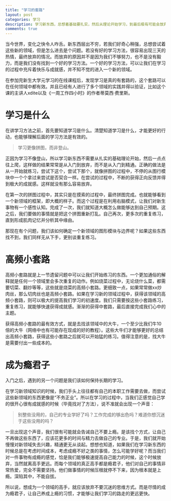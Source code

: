 ```yaml
---
title: "学习的套路"
layout: post
categories: 学习
description: 学习新东西，总想着基础要扎实，然后从理论开始学习，到最后极有可能会放弃。
comments: true
---
```


当今世界，变化之快令人咋舌。新东西层出不穷，若我们好奇心稍强，总想尝试着这些新的领域，但是怎么进去是个问题。若没有好的学习方法，很容易出现三天的热情，最终放弃的情况。而放弃的原因并不是因为我们不够努力，也不是没有毅力，而是我们没有找到一个好的学习方法。一个好的学习方法，可以让我们在学习的过程中充斥着快乐与成就感，并不知不觉的进入一个新的领域。

在参加完新生大学元学习的在线课程后，发现学习是真的有套路的，这个套路可以在任何领域中都有效。并且已经有人进行了多个领域的实践并得以验证，比如这个课的主讲人xdite以及《一周工作四小时》的作者蒂莫西·费里斯。

# 学习是什么
在讲学习方法之前，首先要知道学习是什么。清楚知道学习是什么，才能更好的行动，也能够理解后面的学习方法是有效的。

> 学习更像拼图，而非登山。

正因为学习不像登山，所以学习新东西不需要从扎实的基础理论开始，然后一点点往上爬，这样做的结果常常是从入门到放弃，而不是从入门到精通。正确的做法是从一开始就练习，尝试下这个，尝试下那个，就像拼图的过程中，不停的从图行模块中一个个拿过来尝试是否契合一样。在尝试的过程中，不断的获得正向反馈并得到极大的成就感。这样就没有那么容易放弃。

在第一次的拼图过程中，其实只是在摸索的过程中，最终拼图完成。也就能够看到一个新领域的框架，即大概的样子。而这个过程是在利用右脑模式，让我们对新生事物有一个感性认知。完成了一次，我们就知道大概怎么做能够达到自己预期。这之后，我们要做的事情就是把这个拼图重新打乱。自己再次，更多次的重复练习，直到形成肌肉记忆并分析其中缘由。

那现在有个问题，我们该如何确定一个新领域的图形模块与边界呢？如果这些东西找不到，我们同样无从下手，更别谈重复练习。

# 高频小套路
高频小套路就是上一节遗留问题中可以让我们开始练习的东西。一个更加通俗的解释就是任何一个领域里会多次重复的动作。例如烧菜过程中，无论烧什么菜，都需要切菜、翻炒等等，这些就是烧菜的高频小套路。更细致一点，如果常常做xx炒肉丝，那么切肉丝也是高频小套路。如果在学习新的领域过程中，获得该领域的高频小套路，则可以极大的提高我们学习的初速度。我们只需要按这些小套路练习，重复练习，就能够快速获得成就感。渐渐的获得中套路，最后直接完成我们心中的主题。

获得高频小套路的最有效方式，就是去找该领域中的大牛，一个至少比我们牛10倍的大牛（网络中也有可能存在现成的好的教程）。这些大牛们才能够更好的总结出高频小套路，获得这些小套路之后就可以开始猛的练习。值得注意的是，找大牛是需要付出一些成本的。

# 成为瘾君子
入门之后，遇到的另一个问题是我们该如何保持长期的学习。

在学习新领域知识的时候，我们手头上往往都有自己的本职工作需要去做，而尝试这些新领域的东西更像是“不务正业”。所以在学习的过程中，当我们正感觉自己学的很开心很有成就感的时候（毕竟找对了方法），说不准就会出现一个声音：

> 别整些没用的，自己的专业学好了吗？工作完成的够出色吗？难道你想沉迷于这些没用的吗？

一旦出现这个声音，我们很有可能就会告诫自己不要上瘾。是该找个方式，让自己不再做这些东西了，应该花更多的时间与精力去做自己的专业。于是，我们就开始慢慢对新领域失去兴趣，精通更无从谈起。想想也知道，如果我们在学习新东西的时候总是在考虑时间成本，考虑成瘾不好之类的事情，怎么可能学好呢？而当我们对一件事物有成瘾的感觉，恰是我们能够极速提高自己能力的时候，这个时候放弃，当然就离高手更远。而每个领域的真正高手都是瘾君子，他们对自己的事情非常热爱，完全不需要坚持。他们做事情的时候压根就停不下来，因为根本就是上瘾。深陷其中，不能自拔。

所以说，想成为一个领域的高手，就应该放弃不要沉迷的思维方式。而是尽情的成为瘾君子，让自己养成上瘾的习惯，才能够让我们学习的路走的更远更快。
